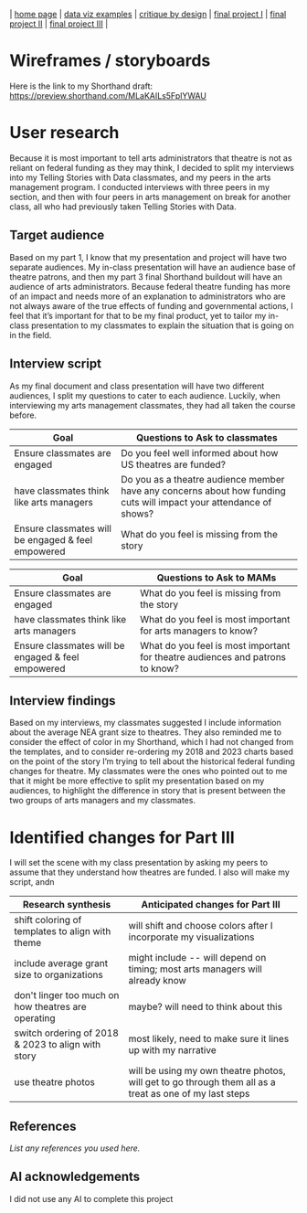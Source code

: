 | [home page](https://abigailhartless.github.io/ahartles-tswd-portfolio-templates/) | [data viz examples](dataviz-examples) | [critique by design](critique-by-design) | [final project I](final-project-part-one) | [final project II](final-project-part-two) | [final project III](final-project-part-three) |

# Wireframes / storyboards
Here is the link to my Shorthand draft: https://preview.shorthand.com/MLaKAILs5FplYWAU

# User research 
Because it is most important to tell arts administrators that theatre is not as reliant on federal funding as they may think, I decided to split my interviews into my Telling Stories with Data classmates, and my peers in the arts management program. I conducted interviews with three peers in my section, and then with four peers in arts management on break for another class, all who had previously taken Telling Stories with Data. 

## Target audience
Based on my part 1, I know that my presentation and project will have two separate audiences. My in-class presentation will have an audience base of theatre patrons, and then my part 3 final Shorthand buildout will have an audience of arts administrators. Because federal theatre funding has more of an impact and needs more of an explanation to administrators who are not always aware of the true effects of funding and governmental actions, I feel that it’s important for that to be my final product, yet to tailor my in-class presentation to my classmates to explain the situation that is going on in the field. 

## Interview script
As my final document and class presentation will have two different audiences, I split my questions to cater to each audience. Luckily, when interviewing my arts management classmates, they had all taken the course before. 

| Goal | Questions to Ask to classmates|
|------|------------------|
|  Ensure classmates are engaged   |  Do you feel well informed about how US theatres are funded?                             |
|  have classmates think like arts managers  | Do you as a theatre audience member have any concerns about how funding cuts will impact your attendance of shows?                 |
|  Ensure classmates will be engaged & feel empowered    |   What do you feel is missing from the story |

| Goal | Questions to Ask to MAMs|
|------|------------------|
|  Ensure classmates are engaged                         |  What do you feel is missing from the story                                    |
|  have classmates think like arts managers              |  What do you feel is most important for arts managers to know?                 |
|  Ensure classmates will be engaged & feel empowered    |  What do you feel is most important for theatre audiences and patrons to know? |



## Interview findings

Based on my interviews, my classmates suggested I include information about the average NEA grant size to theatres. They also reminded me to consider the effect of color in my Shorthand, which I had not changed from the templates, and to consider re-ordering my 2018 and 2023 charts based on the point of the story I’m trying to tell about the historical federal funding changes for theatre. My classmates were the ones who pointed out to me that it might be more effective to split my presentation based on my audiences, to highlight the difference in story that is present between the two groups of arts managers and my classmates. 


# Identified changes for Part III
I will set the scene with my class presentation by asking my peers to assume that they understand how theatres are funded. I also will make my script, andn


| Research synthesis                       | Anticipated changes for Part III                                                |
|------------------------------------------|---------------------------------------------------------------------------------|
| shift coloring of templates to align with theme | will shift and choose colors after I incorporate my visualizations
| include average grant size to organizations  | might include -- will depend on timing; most arts managers will already know|
| don't linger too much on how theatres are operating | maybe? will need to think about this  |
|  switch ordering of 2018 & 2023 to align with story |   most likely, need to make sure it lines up with my narrative 
| use theatre photos | will be using my own theatre photos, will get to go through them all as a treat as one of my last steps | 
## References
_List any references you used here._

## AI acknowledgements
I did not use any AI to complete this project

